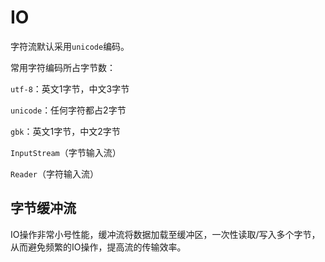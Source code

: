 # IO

字符流默认采用`unicode`编码。

常用字符编码所占字节数：

`utf-8`：英文1字节，中文3字节

`unicode`：任何字符都占2字节

`gbk`：英文1字节，中文2字节



`InputStream`（字节输入流）

`Reader`（字符输入流）



## 字节缓冲流

IO操作非常小号性能，缓冲流将数据加载至缓冲区，一次性读取/写入多个字节，从而避免频繁的IO操作，提高流的传输效率。